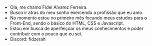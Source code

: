 - Olá, me chamo Fidel Alvarez Ferreira.
- Busco ir atras do meu sonho exercendo a profissão que eu amo.
- No momento estou no primeiro mês focando meus estudos para o Front-End, sendo o básico do HTML, CSS e Javascript.
- Estou em busca de aperfeiçoar os meus conhecimentos e poder contribuir com o pouco que eu sei.
- Discord: fidzerah

<!---
FidelAlvarez/FidelAlvarez is a ✨ special ✨ repository because its `README.md` (this file) appears on your GitHub profile.
You can click the Preview link to take a look at your changes.
--->
